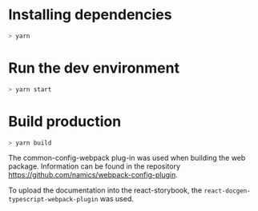 # Installing dependencies

```sh
> yarn
```

# Run the dev environment

```sh
> yarn start
```

# Build production

```sh
> yarn build
```

The common-config-webpack plug-in was used when building the web package. Information can be found in the repository https://github.com/namics/webpack-config-plugin.

To upload the documentation into the react-storybook, the `react-docgen-typescript-webpack-plugin` was used.
